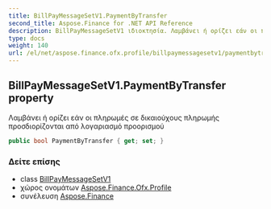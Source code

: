```yaml
---
title: BillPayMessageSetV1.PaymentByTransfer
second_title: Aspose.Finance for .NET API Reference
description: BillPayMessageSetV1 ιδιοκτησία. Λαμβάνει ή ορίζει εάν οι πληρωμές σε δικαιούχους πληρωμής προσδιορίζονται από λογαριασμό προορισμού
type: docs
weight: 140
url: /el/net/aspose.finance.ofx.profile/billpaymessagesetv1/paymentbytransfer/
---
```

## BillPayMessageSetV1.PaymentByTransfer property

Λαμβάνει ή ορίζει εάν οι πληρωμές σε δικαιούχους πληρωμής προσδιορίζονται από λογαριασμό προορισμού

```csharp
public bool PaymentByTransfer { get; set; }
```

### Δείτε επίσης

* class [BillPayMessageSetV1](../)
* χώρος ονομάτων [Aspose.Finance.Ofx.Profile](../../billpaymessagesetv1/)
* συνέλευση [Aspose.Finance](../../../)


